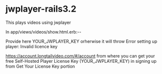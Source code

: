 jwplayer-rails3.2
=================

This plays videos using jwplayer

In app/views/videos/show.html.erb:--

<script type="text/javascript">jwplayer.key="YOUR_JWPLAYER_KEY";</script>

Provide here YOUR_JWPLAYER_KEY orherwise it will throw 
Error setting up player:
Invalid licence key

https://account.longtailvideo.com/#/account from where you can get your free Self-Hosted Player License Key (YOUR_JWPLAYER_KEY) in signing up from Get Your License Key portion
